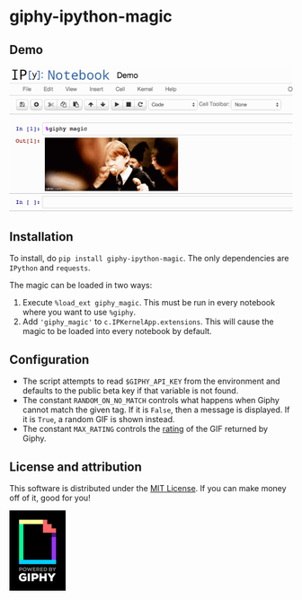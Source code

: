 # giphy-ipython-magic

## Demo

![Demo](https://raw.githubusercontent.com/AustinRochford/giphy-ipython-magic/master/demo.gif)

## Installation

To install, do `pip install giphy-ipython-magic`.  The only dependencies are `IPython` and `requests`.

The magic can be loaded in two ways:

1. Execute `%load_ext giphy_magic`.  This must be run in every notebook where you want to use `%giphy`.
2. Add `'giphy_magic'` to `c.IPKernelApp.extensions`.  This will cause the magic to be loaded into every notebook by default.

## Configuration

* The script attempts to read `$GIPHY_API_KEY` from the environment and defaults to the public beta key if that variable is not found.
* The constant `RANDOM_ON_NO_MATCH` controls what happens when Giphy cannot match the given tag.  If it is `False`, then a message is displayed.  If it is `True`, a random GIF is shown instead.
* The constant `MAX_RATING` controls the [rating](https://github.com/Giphy/GiphyAPI#parameters-4) of the GIF returned by Giphy.

## License and attribution

This software is distributed under the [MIT License](https://raw.githubusercontent.com/AustinRochford/giphy-ipython-magic/master/LICENSE).  If you can make money off of it, good for you!

![Powered by Giphy](https://raw.githubusercontent.com/AustinRochford/giphy-ipython-magic/master/powered_by_giphy.gif)
